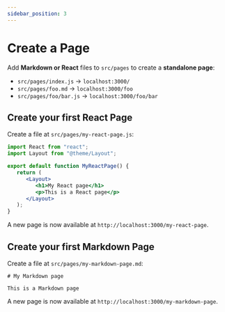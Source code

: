 ```yaml
---
sidebar_position: 3
---
```


# Create a Page

Add **Markdown or React** files to `src/pages` to create a **standalone page**:

-  `src/pages/index.js` -> `localhost:3000/`
-  `src/pages/foo.md` -> `localhost:3000/foo`
-  `src/pages/foo/bar.js` -> `localhost:3000/foo/bar`

## Create your first React Page

Create a file at `src/pages/my-react-page.js`:

```jsx title="src/pages/my-react-page.js"
import React from "react";
import Layout from "@theme/Layout";

export default function MyReactPage() {
   return (
      <Layout>
         <h1>My React page</h1>
         <p>This is a React page</p>
      </Layout>
   );
}
```

A new page is now available at `http://localhost:3000/my-react-page`.

## Create your first Markdown Page

Create a file at `src/pages/my-markdown-page.md`:

```mdx title="src/pages/my-markdown-page.md"
# My Markdown page

This is a Markdown page
```

A new page is now available at `http://localhost:3000/my-markdown-page`.

